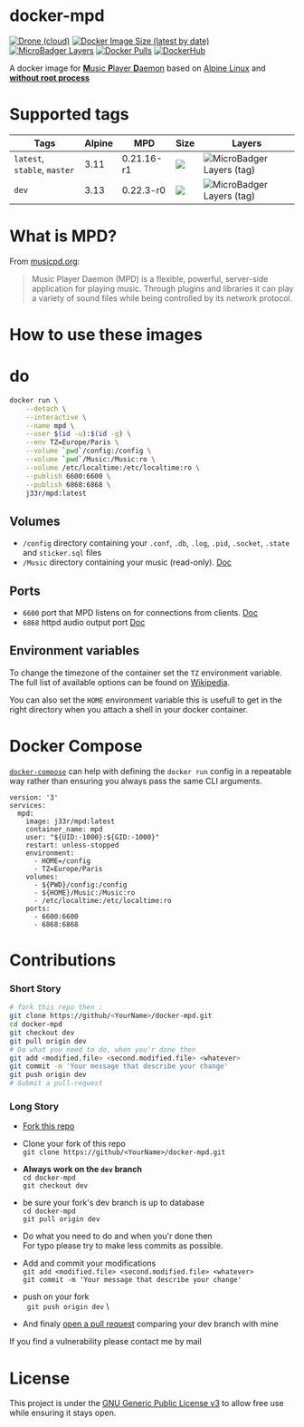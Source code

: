 # docker-mpd
[![Drone (cloud)](https://img.shields.io/drone/build/jee-r/docker-mpd?&style=flat-square)](https://cloud.drone.io/jee-r/docker-mpd)
[![Docker Image Size (latest by date)](https://img.shields.io/docker/image-size/j33r/mpd?style=flat-square)](https://microbadger.com/images/j33r/mpd)
[![MicroBadger Layers](https://img.shields.io/microbadger/layers/j33r/mpd?style=flat-square)](https://microbadger.com/images/j33r/mpd)
[![Docker Pulls](https://img.shields.io/docker/pulls/j33r/mpd?style=flat-square)](https://hub.docker.com/r/j33r/mpd)
[![DockerHub](https://shields.io/badge/Dockerhub-j33r/php%E2%88%92fpm-%232496ED?logo=docker&style=flat-square)](https://hub.docker.com/r/j33r/mpd)


A docker image for [**M**usic **P**layer **D**aemon](https://www.musicpd.org) based on [Alpine Linux](https://alpinelinux.org) and **[without root process](https://docs.docker.com/develop/develop-images/dockerfile_best-practices/#user)**

# Supported tags

| Tags | Alpine | MPD | Size | Layers |
|-|-|-|-|-|
| `latest`, `stable`, `master` | 3.11 | 0.21.16-r1 | ![](https://img.shields.io/docker/image-size/j33r/mpd/latest?style=flat-square) | ![MicroBadger Layers (tag)](https://img.shields.io/microbadger/layers/j33r/mpd/latest?style=flat-square) |
| `dev` | 3.13 | 0.22.3-r0 | ![](https://img.shields.io/docker/image-size/j33r/dev/dev?style=flat-square) | ![MicroBadger Layers (tag)](https://img.shields.io/microbadger/layers/j33r/mpd/dev?style=flat-square) |

# What is MPD?

From [musicpd.org](https://www.musicpd.org):

> Music Player Daemon (MPD) is a flexible, powerful, server-side application for playing music. Through plugins and libraries it can play a variety of sound files while being controlled by its network protocol.

# How to use these images

# do
```bash
docker run \
    --detach \
    --interactive \
    --name mpd \
    --user $(id -u):$(id -g) \
    --env TZ=Europe/Paris \
    --volume `pwd`/config:/config \
    --volume `pwd`/Music:/Music:ro \
    --volume /etc/localtime:/etc/localtime:ro \
    --publish 6600:6600 \
    --publish 6868:6868 \
    j33r/mpd:latest
```    

## Volumes

* `/config` directory containing your `.conf`, `.db`, `.log`, `.pid`, `.socket`, `.state` and `sticker.sql` files
* `/Music` directory containing your music (read-only). [Doc](https://www.musicpd.org/doc/html/user.html#configuring-the-music-directory)


## Ports

* `6600` port that MPD listens on for connections from clients. [Doc](https://www.musicpd.org/doc/html/user.html#listeners)
* `6868` httpd audio output port [Doc](https://www.musicpd.org/doc/html/plugins.html#httpd)


## Environment variables

To change the timezone of the container set the `TZ` environment variable. The full list of available options can be found on [Wikipedia](https://en.wikipedia.org/wiki/List_of_tz_database_time_zones).

You can also set the `HOME` environment variable this is usefull to get in the right directory when you attach a shell in your docker container.

# Docker Compose

[`docker-compose`](https://docs.docker.com/compose/) can help with defining the `docker run` config in a repeatable way rather than ensuring you always pass the same CLI arguments.

```
version: '3'
services:
  mpd:
    image: j33r/mpd:latest
    container_name: mpd
    user: "${UID:-1000}:${GID:-1000}"
    restart: unless-stopped
    environment:
      - HOME=/config
      - TZ=Europe/Paris
    volumes:
      - ${PWD}/config:/config
      - ${HOME}/Music:/Music:ro
      - /etc/localtime:/etc/localtime:ro
    ports:
      - 6600:6600
      - 6868:6868
```

# Contributions

### Short Story
```bash
# fork this repo then :
git clone https://github/<YourName>/docker-mpd.git
cd docker-mpd
git checkout dev
git pull origin dev
# Do what you need to do, when you'r done then
git add <modified.file> <second.modified.file> <whatever>
git commit -m 'Your message that describe your change'
git push origin dev
# Submit a pull-request
```
### Long Story
* [Fork this repo](https://duckduckgo.com/?q=how+fork+a+git+repository)

* Clone your fork of this repo \
  `git clone https://github/<YourName>/docker-mpd.git`

* **Always work on the `dev`  branch** \
    `cd docker-mpd` \
    `git checkout dev`

* be sure your fork's dev branch is up to database \
  `cd docker-mpd` \
  `git pull origin dev`

* Do what you need to do and when you'r done then \
  For typo please try to make less commits as possible.

* Add and commit your modifications \
  `git add <modified.file> <second.modified.file> <whatever>` \
  `git commit -m 'Your message that describe your change'`

* push on your fork \
  ` git push origin dev` \

* And finaly [open a pull request](https://github.com/jee-r/docker-mpd/compare) comparing your dev branch with mine

If you find a vulnerability please contact me by mail  

# License

This project is under the [GNU Generic Public License v3](https://github.com/jee-r/docker-mpd/blob/master/LICENSE) to allow free use while ensuring it stays open.
